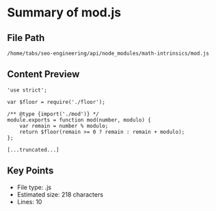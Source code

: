 # Summary of mod.js
  
## File Path
`/home/tabs/seo-engineering/api/node_modules/math-intrinsics/mod.js`

## Content Preview
```
'use strict';

var $floor = require('./floor');

/** @type {import('./mod')} */
module.exports = function mod(number, modulo) {
	var remain = number % modulo;
	return $floor(remain >= 0 ? remain : remain + modulo);
};

[...truncated...]
```

## Key Points
- File type: .js
- Estimated size: 218 characters
- Lines: 10
